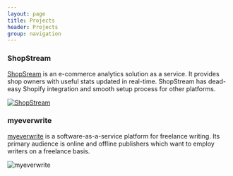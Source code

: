 ```yaml
---
layout: page
title: Projects
header: Projects
group: navigation
---
```


### ShopStream

[ShopSream](/projects/shopstream.html) is an e-commerce analytics solution
as a service. It provides shop owners with useful stats updated in
real-time. ShopStream has dead-easy Shopify integration and smooth setup
process for other platforms.

[![ShopStream](http://cl.ly/image/2I2L2J3l0h47/download)](/projects/shopstream.html)

### myeverwrite

[myeverwrite](http://myeverwrite.com/) is a software-as-a-service platform for
freelance writing. Its primary audience is online and offline publishers
which want to employ writers on a freelance basis.

![myeverwrite](http://cl.ly/image/1F3A3r20082X/download)
